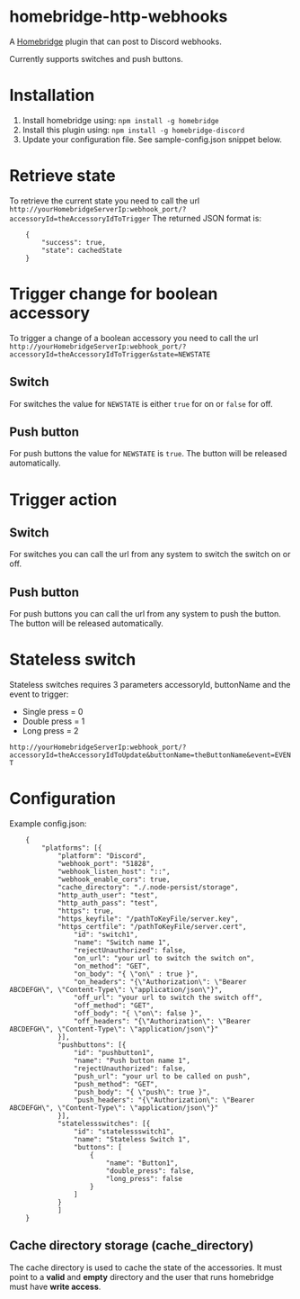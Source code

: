 # homebridge-http-webhooks
A [Homebridge](https://github.com/homebridge/homebridge) plugin that can post to Discord webhooks.

Currently supports switches and push buttons.

# Installation
1. Install homebridge using: `npm install -g homebridge`
2. Install this plugin using: `npm install -g homebridge-discord`
3. Update your configuration file. See sample-config.json snippet below.

# Retrieve state
To retrieve the current state you need to call the url `http://yourHomebridgeServerIp:webhook_port/?accessoryId=theAccessoryIdToTrigger`
The returned JSON format is:
```
    {
        "success": true,
        "state": cachedState
    }
```

# Trigger change for boolean accessory
To trigger a change of a boolean accessory you need to call the url `http://yourHomebridgeServerIp:webhook_port/?accessoryId=theAccessoryIdToTrigger&state=NEWSTATE`

## Switch
For switches the value for `NEWSTATE` is either `true` for on or `false` for off.

## Push button
For push buttons the value for `NEWSTATE` is `true`. The button will be released automatically.

# Trigger action

## Switch
For switches you can call the url from any system to switch the switch on or off.

## Push button
For push buttons you can call the url from any system to push the button. The button will be released automatically.


# Stateless switch
Stateless switches requires 3 parameters accessoryId, buttonName and the event to trigger:
* Single press = 0
* Double press = 1
* Long press = 2

`http://yourHomebridgeServerIp:webhook_port/?accessoryId=theAccessoryIdToUpdate&buttonName=theButtonName&event=EVENT`

# Configuration
Example config.json:
```
    {
    	"platforms": [{
    		"platform": "Discord",
    		"webhook_port": "51828",
    		"webhook_listen_host": "::",
    		"webhook_enable_cors": true, 
    		"cache_directory": "./.node-persist/storage", 
    		"http_auth_user": "test", 
    		"http_auth_pass": "test", 
    		"https": true, 
    		"https_keyfile": "/pathToKeyFile/server.key", 
    		"https_certfile": "/pathToKeyFile/server.cert", 
    			"id": "switch1",
    			"name": "Switch name 1",
    			"rejectUnauthorized": false, 
    			"on_url": "your url to switch the switch on", 
    			"on_method": "GET",
    			"on_body": "{ \"on\" : true }",
    			"on_headers": "{\"Authorization\": \"Bearer ABCDEFGH\", \"Content-Type\": \"application/json\"}", 
    			"off_url": "your url to switch the switch off", 
    			"off_method": "GET", 
    			"off_body": "{ \"on\": false }", 
    			"off_headers": "{\"Authorization\": \"Bearer ABCDEFGH\", \"Content-Type\": \"application/json\"}" 
    		}],
    		"pushbuttons": [{
    			"id": "pushbutton1",
    			"name": "Push button name 1",
    			"rejectUnauthorized": false,
    			"push_url": "your url to be called on push", 
    			"push_method": "GET", 
    			"push_body": "{ \"push\": true }",
    			"push_headers": "{\"Authorization\": \"Bearer ABCDEFGH\", \"Content-Type\": \"application/json\"}" 
    		}],
    		"statelessswitches": [{
    			"id": "statelessswitch1",
    			"name": "Stateless Switch 1",
    			"buttons": [ 
    				{
    					"name": "Button1", 
    					"double_press": false,
    					"long_press": false
    				}
    			]
    		}
            ]
    }
```

## Cache directory storage (cache_directory)
The cache directory is used to cache the state of the accessories. It must point to a **valid** and **empty** directory and the user that runs homebridge must have **write access**.
